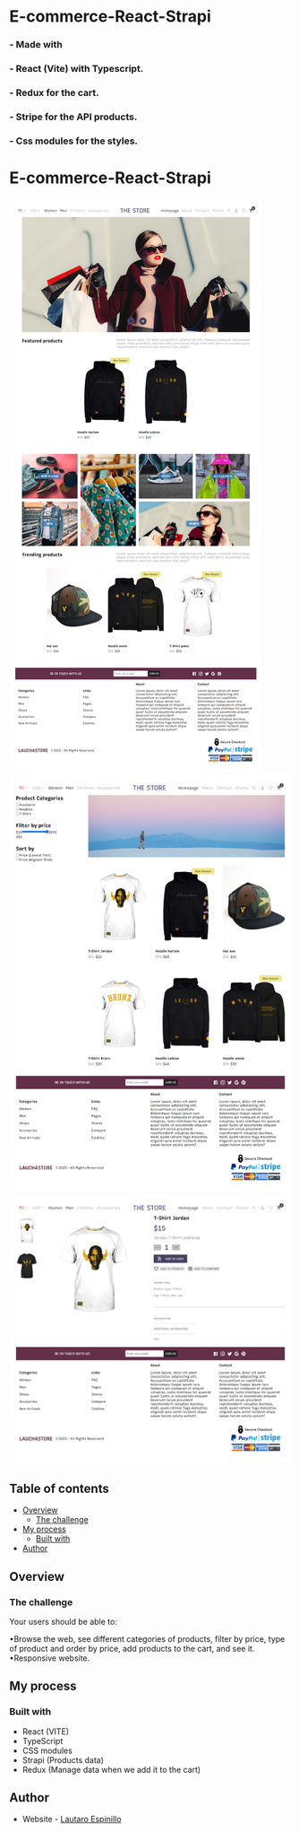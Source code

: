 # E-commerce-React-Strapi

### - Made with
### - React (Vite) with Typescript.
### - Redux for the cart. 
### - Stripe for the API products. 
### - Css modules for the styles.

# E-commerce-React-Strapi

![Design preview](./assets/preview1.png)
![Design preview](./assets/preview2.png)
![Design preview](./assets/preview3.png)

## Table of contents

- [Overview](#overview)
  - [The challenge](#the-challenge)
- [My process](#my-process)
  - [Built with](#built-with)
- [Author](#author)

## Overview

### The challenge

Your users should be able to:

•Browse the web, see different categories of products, filter by price, type of product and order by price, add products to the cart, and see it.
•Responsive website.

## My process

### Built with

- React (VITE)
- TypeScript
- CSS modules
- Strapi (Products data)
- Redux (Manage data when we add it to the cart)

## Author

- Website - [Lautaro Espinillo](https://thelaucha.github.io/lautaro_espinillo_portfolio/)
